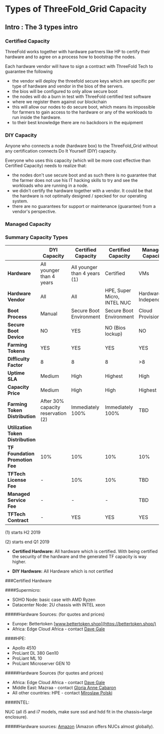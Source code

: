<!--- Delete => replace by internet_capacity_type --->

# Types of ThreeFold_Grid Capacity

## Intro : The 3 types intro

### Certified Capacity

ThreeFold works together with hardware partners like HP to certify their hardware and to agree on a process how to bootstrap the nodes.

Each hardware vendor will have to sign a contract with ThreeFold Tech to guarantee the following

- the vendor will deploy the threefold secure keys which are specific per type of hardware and vendor in the bios of the servers.
- the bios will be configured to only allow secure boot
- the nodes will do a burn in test with ThreeFold certified test software
- where we register them against our blockchain
- this will allow our nodes to do secure boot, which means its impossible for farmers to gain access to the hardware or any of the workloads to run inside the hardware.
- to their best knowledge there are no backdoors in the equipment

### DIY Capacity

Anyone who connects a node (hardware box) to the ThreeFold_Grid without any certification connects Do It Yourself (DIY) capacity.

Everyone who uses this capacity (which will be more cost effective than Certified Capacity) needs to realize that:

- the nodes don't use secure boot and as such there is no guarantee that the farmer does not use his IT hacking skills to try and see the workloads who are running in a node.
- we didn't certify the hardware together with a vendor. It could be that the hardware is not optimally designed / specked for our operating system.
- there are no guarantees for support or maintenance (guarantee) from a vendor's perspective.

### Managed Capacity

### Summary Capacity Types

|                                    | DYI Capacity                       | Certified Capacity           | Certified Capacity          | Managed Capacity     |
| ---------------------------------- | ---------------------------------- | ---------------------------- | --------------------------- | -------------------- |
| **Hardware**                       | All younger than 4 years           | All younger than 4 years (1) | Certified                   | VMs                  |
| **Hardware Vendor**                | All                                | All                          | HPE, Super Micro, INTEL NUC | Hardware Independent |
| **Boot Process**                   | Manual                             | Secure Boot Environment      | Secure Boot Environment     | Cloud Provisioning   |
| **Secure Boot Device**             | NO                                 | YES                          | NO (Bios lockup)            | NO                   |
| **Farming Tokens**                 | YES                                | YES                          | YES                         | YES                  |
| **Difficulty Factor**              | 8                                  | 8                            | 8                           | >8                   |
| **Uptime SLA**                     | Medium                             | High                         | Highest                     | High                 |
| **Capacity Price**                 | Medium                             | High                         | High                        | Highest              |
| **Farming Token Distribution**     | After 30% capacity reservation (2) | Immediately 100%             | Immediately 100%            | TBD                  |
| **Utilization Token Distribution** |                                    |                              |                             |                      |
| **TF Foundation Promotion Fee**    | 10%                                | 10%                          | 10%                         | 10%                  |
| **TFTech License Fee**             | -                                  | 10%                          | 10%                         | TBD                  |
| **Managed Service Fee**            | -                                  | -                            | -                           | TBD                  |
| **TFTech Contract**                | -                                  | YES                          | YES                         | YES                  |

(1) starts H2 2019

(2) starts end Q1 2019

- **Certified Hardware:**
  All hardware which is certified.
  With being certified the security of the hardware and the generated TF capacity is way higher.

- **DIY Hardware:**
  All Hardware which is not certified

###Certified Hardware

####Supermicro:

- SOHO Node: basic case with AMD Ryzen
- Datacenter Node: 2U chassis with INTEL xeon

#####Hardware Sources: (for quotes and prices)
- Europe: Bettertoken [www.bettertoken.shop](https://bettertoken.shop/)
- Africa: Edge Cloud Africa - contact [Dave Gale](mailto:dave@edgaecloud.africa)

####HPE:

- Apollo 4510
- ProLiant DL 380 Gen10
- ProLiant ML 10
- ProLiant Microserver GEN 10

#####Hardware Sources (for quotes and prices)

- Africa: Edge Cloud Africa - contact [Dave Gale](mailto:dave@edgaecloud.africa)
- Middle East: Mazraa - contact [Gloria Anne Cabaron](mailto:cabarong@ThreeFold_Token.com)
- All other countries: HPE - contact [Miroslaw Polski](mailto:miro@hpe.com)

####INTEL:

NUC (all i5 and i7 models, make sure ssd and hdd fit in the chassis=large enclosure).

#####Hardware sources:
[Amazon](https://www.amazon.com/) (Amazon offers NUCs almost globally).
